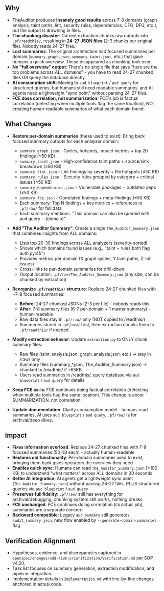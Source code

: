 ## Why
- TheAuditor produces **insanely good results** across 7-8 domains (graph analysis, taint paths, lint, security rules, dependencies, CFG, DFG, etc.), but the output is drowning in files.
- **The chunking disaster**: Current extraction chunks raw outputs into `.pf/readthis/`, resulting in **24-27 JSON files** (2-3 chunks per original file). Nobody reads 24-27 files.
- **Lost summaries**: The original architecture had focused summaries per domain (`summary_graph.json`, `summary_taint.json`, etc.) that gave humans a quick overview. These disappeared as chunking took over.
- **No "full overview" output**: There's no single file that says "here are the top problems across ALL domains" - you have to read 24-27 chunked files OR query the database directly.
- **AI consumption shift**: Moving to `aud blueprint` / `aud query` for structured queries, but humans still need readable summaries, and AI agents need a lightweight "sync point" without parsing 24-27 files.
- **FCE does correlation, not summarization**: FCE's job is factual correlation (detecting when multiple tools flag the same location), NOT creating human-readable summaries of what each domain found.

## What Changes
- **Restore per-domain summaries** (these used to exist): Bring back focused summary outputs for each analyzer domain:
  - `summary_graph.json` - Cycles, hotspots, impact metrics + top 20 findings (≤50 KB)
  - `summary_taint.json` - High-confidence taint paths + source/sink breakdown (≤50 KB)
  - `summary_lint.json` - Lint findings by severity + file hotspots (≤50 KB)
  - `summary_rules.json` - Security rules grouped by category + critical issues (≤50 KB)
  - `summary_dependencies.json` - Vulnerable packages + outdated deps (≤50 KB)
  - `summary_fce.json` - Correlated findings + meta-findings (≤50 KB)
  - Each summary: Top N findings + key metrics + references to `.pf/raw/` for full data
  - Each summary mentions: "This domain can also be queried with: aud query --{domain}"

- **Add "The Auditor Summary"**: Create a single `The_Auditor_Summary.json` that combines insights from ALL domains:
  - Lists top 20-30 findings across ALL analyzers (severity-sorted)
  - Shows which domains found issues (e.g., "taint + rules both flag auth.py:45")
  - Provides metrics per domain (X graph cycles, Y taint paths, Z lint issues)
  - Cross-links to per-domain summaries for drill-down
  - Output location: `.pf/raw/The_Auditor_Summary.json` (any size, can be chunked by extraction)

- **Reorganize `.pf/readthis/` structure**: Replace 24-27 chunked files with ~7-8 focused summaries:
  - **Before**: 24-27 chunked JSONs (2-3 per file) - nobody reads this
  - **After**: 7-8 summary files (6-7 per-domain + 1 master summary) - human-readable
  - Raw data files stay in `.pf/raw/` only (NOT copied to /readthis/)
  - Summaries stored in `.pf/raw/` first, then extraction chunks them to `.pf/readthis/` if needed

- **Modify extraction behavior**: Update `extraction.py` to ONLY chunk summary files:
  - Raw files (taint_analysis.json, graph_analysis.json, etc.) → stay in /raw/ only
  - Summary files (summary_*.json, The_Auditor_Summary.json) → chunked to /readthis/ if >65KB
  - Users read summaries in /readthis/, query database via `aud blueprint` / `aud query` for details

- **Keep FCE as-is**: FCE continues doing factual correlation (detecting when multiple tools flag the same location). This change is about SUMMARIZATION, not correlation.

- **Update documentation**: Clarify consumption model - humans read summaries, AI uses `aud blueprint` / `aud query`, `.pf/raw/` is for archival/deep dives.

## Impact
- **Fixes information overload**: Replace 24-27 chunked files with 7-8 focused summaries (50 KB each) - actually human-readable
- **Restores old functionality**: Per-domain summaries used to exist, bringing them back gives operators the overview they need
- **Enables quick sync**: Humans can read `The_Auditor_Summary.json` (≤100 KB) to understand "what matters" across ALL domains in 30 seconds
- **Better AI integration**: AI agents get a lightweight sync point (`The_Auditor_Summary.json`) without parsing 24-27 files, PLUS structured queries via `aud blueprint` / `aud query`
- **Preserves full fidelity**: `.pf/raw/` still has everything for archival/debugging, chunking system still works, nothing breaks
- **FCE unchanged**: FCE continues doing correlation (its actual job), summaries are a separate concern
- **Backward compatible**: Legacy `aud summary` still generates `audit_summary.json`, new flow enabled by `--generate-domain-summaries` flag

## Verification Alignment
- Hypotheses, evidence, and discrepancies captured in `openspec/changes/add-risk-prioritization/verification.md` per SOP v4.20.
- Task list focuses on summary generation, extraction modification, and pipeline integration.
- Implementation details in `implementation.md` with line-by-line changes anchored in actual code.
